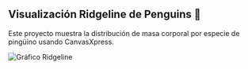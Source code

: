 ## Visualización Ridgeline de Penguins 🐧

Este proyecto muestra la distribución de masa corporal por especie de pingüino usando CanvasXpress.

![Gráfico Ridgeline](images/ridgeline_preview.png)
